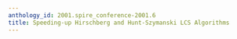 ```yaml
---
anthology_id: 2001.spire_conference-2001.6
title: Speeding-up Hirschberg and Hunt-Szymanski LCS Algorithms
---
```

